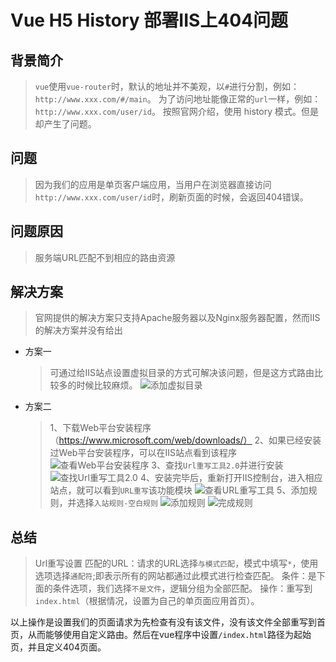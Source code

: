 # Vue H5 History 部署IIS上404问题

## 背景简介

> `vue`使用`vue-router`时，默认的地址并不美观，以`#`进行分割，例如：`http://www.xxx.com/#/main`。
> 为了访问地址能像正常的`url`一样，例如：`http://www.xxx.com/user/id`。
> 按照官网介绍，使用 history 模式。但是却产生了问题。



## 问题

> 因为我们的应用是单页客户端应用，当用户在浏览器直接访问`http://www.xxx.com/user/id`时，刷新页面的时候，会返回404错误。



## 问题原因

> 服务端URL匹配不到相应的路由资源



## 解决方案

> 官网提供的解决方案只支持Apache服务器以及Nginx服务器配置，然而IIS的解决方案并没有给出

- 方案一

  > 可通过给IIS站点设置虚拟目录的方式可解决该问题，但是这方式路由比较多的时候比较麻烦。
  > ![添加虚拟目录](http://images2015.cnblogs.com/blog/534030/201705/534030-20170506123459211-982428348.png)

- 方案二

  > 1、下载Web平台安装程序（https://www.microsoft.com/web/downloads/）
  > 2、如果已经安装过Web平台安装程序，可以在IIS站点看到该程序
  > ![查看Web平台安装程序](http://images2015.cnblogs.com/blog/534030/201705/534030-20170506123528773-680741688.png)
  > 3、查找`Url重写工具2.0`并进行安装
  > ![查找Url重写工具2.0](http://images2015.cnblogs.com/blog/534030/201705/534030-20170506123601414-1844667571.png)
  > 4、安装完毕后，重新打开IIS控制台，进入相应站点，就可以看到`URL重写`该功能模块
  > ![查看URL重写工具](http://images2015.cnblogs.com/blog/534030/201705/534030-20170506123613367-1740051765.png)
  > 5、添加规则，并选择`入站规则-空白规则`
  > ![添加规则](http://images2015.cnblogs.com/blog/534030/201705/534030-20170506123623632-1587679024.png)
  > ![完成规则](http://images2015.cnblogs.com/blog/534030/201705/534030-20170506123627273-2071549205.png)



## 总结

> Url重写设置
> 匹配的URL：请求的URL选择`与模式匹配`，模式中填写`*`，使用选项选择`通配符`;即表示所有的网站都通过此模式进行检查匹配。
> 条件：是下面的条件选项，我们选择`不是文件`，逻辑分组为全部匹配。
> 操作：重写到`index.html`（根据情况，设置为自己的单页面应用首页）。

以上操作是设置我们的页面请求为先检查有没有该文件，没有该文件全部重写到首页，从而能够使用自定义路由。然后在vue程序中设置`/index.html`路径为起始页，并且定义404页面。